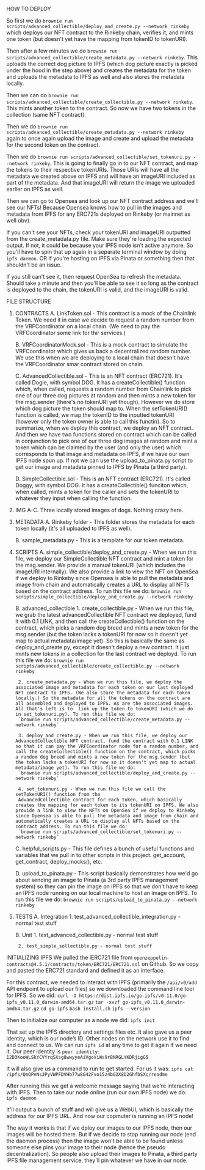 HOW TO DEPLOY

So first we do `brownie run scripts/advanced_collectible/deploy_and_create.py --network rinkeby`
which deploys our NFT contract to the Rinkeby chain, verifies it, and mints one token (but doesn't yet have the mapping from tokenID to tokenURI).

Then after a few minutes we do `brownie run scripts/advanced_collectible/create_metadata.py --network rinkeby`. This uploads the correct dog picture to IPFS (which dog picture exactly is picked under the hood in the step above) and creates the metadata for the token and uploads the metadata to IPFS as well and also stores the metadata locally.

Then we can do `brownie run scripts/advanced_collectible/create_collectible.py --network rinkeby`. This mints another token to the contract. So now we have two tokens in the collection (same NFT contract). 

Then we do `brownie run scripts/advanced_collectible/create_metadata.py --network rinkeby` again to once again upload the image and create and upload the metadata for the second token on the contract.

Then we do `brownie run scripts/advanced_collectible/set_tokenuri.py --network rinkeby`. This is going to finally go in to our NFT contract, and map the tokens to their respective tokenURIs. Those URIs will have all the metadata we created above on IPFS and will have an imageURI included as part of the metadata. And that imageURI will return the image we uploaded earlier on IPFS as well. 

Then we can go to Opensea and look up our NFT contract address and we'll see our NFTs! Because Opensea knows how to pull in the images and metadata from IPFS for any ERC721s deployed on Rinkeby (or mainnet as well obv).

If you can't see your NFTs, check your tokenURI and imageURI outputted from the create_metadata.py file. Make sure they're loading the expected output. If not, it could be because your IPFS node isn't active anymore. So you'll have to spin that up again in a separate terminal window by doing `ipfs daemon`. OR if you're hosting on IPFS via Pinata or something then that shouldn't be an issue. 

If you still can't see it, then request OpenSea to refresh the metadata. Should take a minute and then you'll be able to see it so long as the contract is deployed to the chain, the tokenURI is valid, and the imageURI is valid.



FILE STRUCTURE

1. CONTRACTS
    A. LinkToken.sol - This contract is a mock of the Chainlink Token. We need it in case we decide to request a random number from the VRFCoordinator on a local chain. (We need to pay the VRFCoordinator some link for thir services.)

    B. VRFCoordinatorMock.sol - This is a mock contract to simulate the VRFCoordinator which gives us back a decentralized random number. We use this when we are deploying to a local chain that doesn't have the VRFCoordinator smar contract stored on chain.

    C. AdvancedCollectible.sol - This is an NFT contract (ERC721). It's called Dogie, with symbol DOG. It has a createCollectible() function which, when called, requests a random number from Chainlink to pick one of our three dog pictures at random and then mints a new token for the msg.sender (there's no tokenURI yet though). However we do store which dog picture the token should map to. When the setTokenURI() function is called, we map the tokenID to the inputted tokenURI (however only the token owner is able to call this functin). So to summarize, when we deploy this contract, we deploy an NFT contract. And then we have two functions stored on contract which can be called in conjunction to pick one of our three dog images at random and mint a token which can be claimed by the user (and only the user) which corresponds to that image and metadata on IPFS, if we have our own IPFS node spun up. If not we can use the upload_to_pinata.py script to get our image and metadata pinned to IPFS by Pinata (a third party).

    D. SimpleCollectible.sol - This is an NFT contract (ERC721). It's called Doggy, with symbol DOG. It has a createCollectible() funciton which, when called, mints a token for the caller and sets the tokenURI to whatever they input when calling the function.

2. IMG
    A-C. Three locally stored images of dogs. Nothing crazy here.

3. METADATA
    A. Rinkeby folder - This folder stores the metadata for each token locally (it's all uploaded to IPFS as well).

    B. sample_metadata.py - This is a template for our token metadata.

4. SCRIPTS
    A. simple_collectible/deploy_and_create.py - When we run this file, we deploy our SimpleCollectible NFT contract and mint a token for the msg.sender. We provide a manual tokenURI (which includes the imageURI internally). We also provide a link to view the NFT on OpenSea if we deploy to Rinkeby since Opensea is able to pull the metadata and image from chain and automatically creates a URL to display all NFTs 
    based on the contract address. To run this file we do:
    `brownie run scripts/simple_collectible/deploy_and_create.py --network rinkeby`

    B. advanced_collectible
        1. create_collectible.py - When we run this file, we grab the latest advancedCollectible NFT contract we deployed, fund it with 0.1 LINK, and then call the createCollectible() function on the contract, which picks a random dog breed and mints a new token for the msg.sender (but the token lacks a tokenURI for now so it doesn't yet map to actual metadata/image yet). So this is basically the same as deploy_and_create.py, except it doesn't deploy a new contract. It just mints new tokens in a collection for the last contract we deployd. To run this file we do:
        `brownie run scripts/advanced_collectible/create_collectible.py --network rinkeby`

        2. create_metadata.py - When we run this file, we deploy the associated image and metadata for each token on our last deployed NFT contract to IPFS. (We also store the metadata for each token locally.) So the metadata for all the tokens on the contract are all assembled and deployed to IPFS. As are the associated images. All that's left is to  link up the token to tokenURI (which we do in set_tokenuri.py). To run this file we do:
        `brownie run scripts/advanced_collectible/create_metadata.py --network rinkeby`

        3. deploy_and_create.py - When we run this file, we deploy our AdvancedCollectible NFT contract, fund the contract with 0.1 LINK so that it can pay the VRFCoordinator node for a random number, and call the createCollectible() function on the contract, which picks a random dog breed and mints a new token for the msg.sender (but the token lacks a tokenURI for now so it doesn't yet map to actual metadata/image yet). To run this file we do:
        `brownie run scripts/advanced_collectible/deploy_and_create.py --network rinkeby`

        4. set_tokenuri.py - When we run this file we call the setTokenURI() function from the 
        AdvancedCollectible contract for each token, which basically creates the mapping for each token to its tokenURI on IPFS. We also provide a link to view the NFTs on OpenSea if we deploy to Rinkeby since Opensea is able to pull the metadata and image from chain and automatically creates a URL to display all NFTs based on the contract address. To run this file we do:
        `brownie run scripts/advanced_collectible/set_tokenuri.py --network rinkeby`

    C. helpful_scripts.py - This file defines a bunch of useful functions and variables that we pull in to other scripts in this project. get_account, get_contract, deploy_mocks(), etc.

    D. upload_to_pinata.py - This script basically demonstrates how we'd go about sending an image to Pinata (a 3rd party IPFS management system) so they can pin the image on IPFS so that we don't have to keep an IPFS node running on our local machine to host an image on IPFS. To run this file we do:
    `brownie run scripts/upload_to_pinata.py --network rinkeby`


5. TESTS
    A. Integration
        1. test_advanced_collectible_integration.py - normal test stuff

    B. Unit
        1. test_advanced_collectible.py - normal test stuff

        2. test_simple_sollectible.py - normal test stuff






INITIALIZING IPFS
We pulled the IERC721 file from `openzeppelin-contracts@4.5.1/contracts/token/ERC721/ERC721.sol` on Github.
So we copy and pasted the ERC721 standard and defined it as an interface. 


For this contract, we needed to interact with IPFS (primarily the `/api/v0/add` API endpoint to upload our files) so we downloaded the command line tool for IPFS. So we did: 
`curl -O https://dist.ipfs.io/go-ipfs/v0.11.0/go-ipfs_v0.11.0_darwin-amd64.tar.gz`
`tar -xvzf go-ipfs_v0.11.0_darwin-amd64.tar.gz`
`cd go-ipfs`
`bash install.sh`
`ipfs --version`

Then to initialize our computer as a node we did:
`ipfs init`

That set up the IPFS directory and settings files etc. It also gave us a peer identity, 
which is our node’s ID. Other nodes on the network use it to find and connect to
us. We can run `ipfs id` at any time to get it again if we need it. Our peer identity is 
`peer identity: 12D3KooWLSkYCVYrqSXsg8wwyyeAiVgoViWs9rBNRGLYKDRjigG5`

It will also give us a command to run to get started. For us it was: 
`ipfs cat /ipfs/QmQPeNsJPyVWPFDVHb77w8G42Fvo15z4bG2X8D2GhfbSXc/readme`

After running this we get a welcome message saying that we're interacting with IPFS. 
Then to take our node online (run our own IPFS node) we do:
`ipfs daemon`

It'll output a bunch of stuff and will give us a WebUI, which is basically the 
address for our IPFS URL. And now our copmuter is running an IPFS node!

The way it works is that if we dploy our images to our IPFS node, then our images 
will be hosted there. But if we decide to stop running our node (end the daemon process)
then the image won't be able to be found unless someone else pins your image to their 
node (hence the pseudo decentralization). So people also upload their images to Pinata, 
a third party IPFS file management service, they'll pin whatever we have in our node.